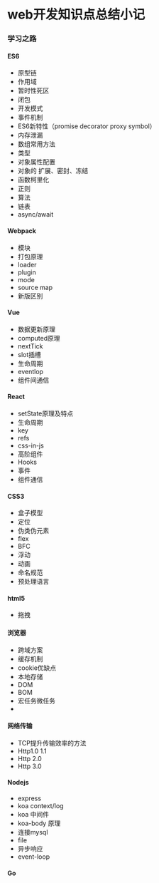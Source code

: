 # web开发知识点总结小记

### 学习之路

#### ES6
* 原型链
* 作用域
* 暂时性死区
* 闭包
* 开发模式
* 事件机制
* ES6新特性（promise decorator proxy symbol）
* 内存泄漏
* 数组常用方法
* 类型
* 对象属性配置
* 对象的 扩展、密封、冻结
* 函数柯里化
* 正则
* 算法
* 链表
* async/await

#### Webpack
* 模块
* 打包原理
* loader
* plugin
* mode
* source map
* 新版区别

#### Vue
* 数据更新原理
* computed原理
* nextTick
* slot插槽
* 生命周期
* eventlop
* 组件间通信

#### React
* setState原理及特点
* 生命周期
* key
* refs
* css-in-js
* 高阶组件
* Hooks
* 事件
* 组件通信

#### CSS3
* 盒子模型
* 定位
* 伪类伪元素
* flex
* BFC
* 浮动
* 动画
* 命名规范
* 预处理语言

#### html5
* 拖拽

#### 浏览器
* 跨域方案
* 缓存机制
* cookie优缺点
* 本地存储
* DOM
* BOM
* 宏任务微任务
* 

#### 网络传输
* TCP提升传输效率的方法
* Http1.0 1.1
* Http 2.0
* Http 3.0

#### Nodejs
* express
* koa context/log
* koa 中间件
* koa-body 原理
* 连接mysql
* file
* 异步响应
* event-loop

#### Go


